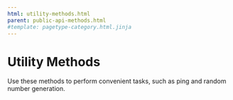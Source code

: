 ```yaml
---
html: utility-methods.html
parent: public-api-methods.html
#template: pagetype-category.html.jinja
---
```

# Utility Methods

Use these methods to perform convenient tasks, such as ping and random number generation.
